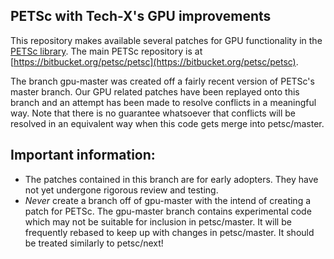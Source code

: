 PETSc with Tech-X's GPU improvements
------------------------------------

This repository makes available several patches for GPU functionality in
the [PETSc library](www.mcs.anl.gov/petsc/).  The main PETSc repository
is at [https://bitbucket.org/petsc/petsc](https://bitbucket.org/petsc/petsc).

The branch gpu-master was created off a fairly recent version of PETSc's
master branch.  Our GPU related patches have been replayed onto this
branch and an attempt has been made to resolve conflicts in a meaningful
way.  Note that there is no guarantee whatsoever that conflicts will be
resolved in an equivalent way when this code gets merge into
petsc/master.

Important information:
----------------------

- The patches contained in this branch are for early adopters.  They
  have not yet undergone rigorous review and testing.  
- *Never* create a branch off of gpu-master with the intend of creating
  a patch for PETSc.  The gpu-master branch contains experimental code
  which may not be suitable for inclusion in petsc/master.  It will be
  frequently rebased to keep up with changes in petsc/master.  It should
  be treated similarly to petsc/next!

